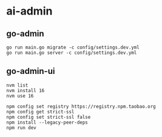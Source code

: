 # ai-admin



## go-admin

```
go run main.go migrate -c config/settings.dev.yml
go run main.go server -c config/settings.dev.yml
```


## go-admin-ui

```
nvm list
nvm install 16
nvm use 16

npm config set registry https://registry.npm.taobao.org
npm config get strict-ssl
npm config set strict-ssl false
npm install --legacy-peer-deps 
npm run dev
```
